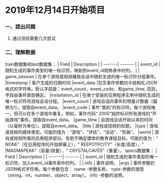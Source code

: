 # 2019年12月14日开始项目
### 一、提出问题
1. 通过测验需要几次尝试

### 二、理解数据
train数据集和test数据集：
|  Field |  Description |
|  -------|  ------- |
|  event_id |  随机生成的事件类型的唯一标识符。映射到event_id规格表中的列。 |
|  game_session | 在单个游戏或视频播放会话中随机生成的唯一标识符分组事件。
|timestamp | 客户生成的日期时间
|event_data |包含事件参数的半结构化JSON格式的字符串。默认字段是：event_count，event_code，和game_time; 否则，字段由事件类型确定。
|installation_id | 在单个安装的应用程序实例中随机生成的唯一标识符将游戏会话分组。
|event_count | 游戏会话内事件的增量计数器（偏移为1）。提取自event_data。
|event_code | 事件“类别”的标识符。每个游戏唯一，但可以在多个游戏中重复。例如，事件代码“ 2000”始终标识所有游戏的“开始游戏”事件。提取自event_data。
|game_time | 自游戏会话开始以来的时间（以毫秒为单位）。提取自event_data。
|title  | 游戏或视频的标题。
|type | 游戏或视频的媒体类型。可能的值为：“游戏”，“评估”，“活动”，“剪辑”。
|world | 游戏或视频所属的应用程序部分。有助于确定媒体的教育课程目标。可能的值为：“ NONE”（在应用程序的开始屏幕上），“ REEPOTPCITY”（长度/高度），“ |MAGMAPEAK”（容量/排量），“ CRYSTALCAVES”（重量）。
specs数据集：
|  Field |  Description |
|  -------|  ------- |
|  event_id |  随机生成的事件类型的唯一标识符。加入event_id事件表中的列。 |
|  info | 事件说明。
|args | 事件参数的JSON格式字符串。每个参数包含：
name -参数名称。
type-参数的类型（string，int，number，object，array）。
info -参数的说明。
















